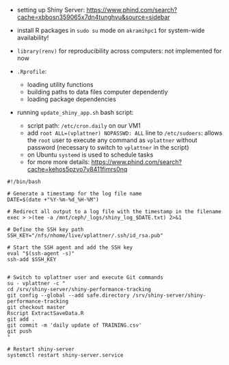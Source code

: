 -   setting up Shiny Server:
    <https://www.phind.com/search?cache=xbbosn359065x7dn4tunghvu&source=sidebar>
-   install R packages in `sudo su` mode on `akramihpc1` for system-wide
    availability!
-   `library(renv)` for reproducibility across computers: not implemented for now
-   `.Rprofile`:
    -   loading utility functions
    -   building paths to data files computer dependently 
    -   loading package dependencies


-   running `update_shiny_app.sh` bash script:

    -   script path: `/etc/cron.daily` on our VM1 
    -	add `root ALL=(vplattner) NOPASSWD: ALL` line to `/etc/sudoers`:  allows the `root` user to execute any command as `vplattner` without password (necessary to switch to `vplattner` in the script)
    -	on Ubuntu `systemd` is used to schedule tasks
    -   for more more details: <https://www.phind.com/search?cache=kehos5pzvo7v8411fimrs0nq>

```
#!/bin/bash

# Generate a timestamp for the log file name
DATE=$(date +"%Y-%m-%d_%H-%M")

# Redirect all output to a log file with the timestamp in the filename
exec > >(tee -a /mnt/ceph/_logs/shiny_log_$DATE.txt) 2>&1

# Define the SSH key path
SSH_KEY="/nfs/nhome/live/vplattner/.ssh/id_rsa.pub"

# Start the SSH agent and add the SSH key
eval "$(ssh-agent -s)"
ssh-add $SSH_KEY


# Switch to vplattner user and execute Git commands
su - vplattner -c "
cd /srv/shiny-server/shiny-performance-tracking
git config --global --add safe.directory /srv/shiny-server/shiny-performance-tracking
git checkout master
Rscript ExtractSaveData.R
git add .
git commit -m 'daily update of TRAINING.csv'
git push
"

# Restart shiny-server
systemctl restart shiny-server.service
```

